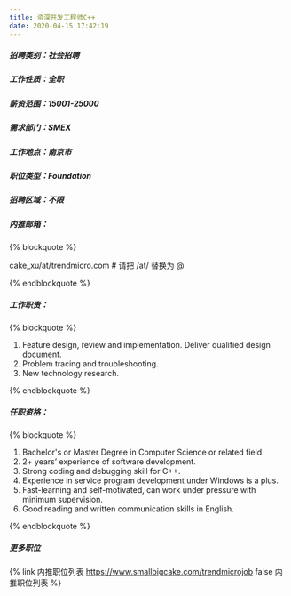 ```yaml
---
title: 资深开发工程师C++
date: 2020-04-15 17:42:19
---
```

##### 招聘类别：社会招聘
##### 工作性质：全职
##### 薪资范围：15001-25000
##### 需求部门：SMEX
##### 工作地点：南京市
##### 职位类型：Foundation
##### 招聘区域：不限 
##### 内推邮箱：
{% blockquote %}  

cake_xu/at/trendmicro.com # 请把 /at/ 替换为 @

{% endblockquote %}

##### 工作职责：
{% blockquote %}  

1. Feature design, review and implementation. Deliver qualified design document.  
2. Problem tracing and troubleshooting.  
3. New technology research.

{% endblockquote %}

##### 任职资格：
{% blockquote %}  

1. Bachelor's or Master Degree in Computer Science or related field.  
2. 2+ years’ experience of software development.  
3. Strong coding and debugging skill for C++.  
4. Experience in service program development under Windows is a plus.  
5. Fast-learning and self-motivated, can work under pressure with minimum supervision.
6. Good reading and written communication skills in English.

{% endblockquote %}

##### 更多职位
{% link 内推职位列表 https://www.smallbigcake.com/trendmicrojob false 内推职位列表 %}
